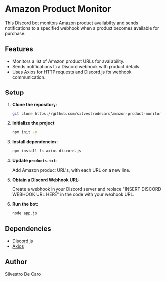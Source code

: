 # Amazon Product Monitor

This Discord bot monitors Amazon product availability and sends notifications to a specified webhook when a product becomes available for purchase.

## Features

- Monitors a list of Amazon product URLs for availability.
- Sends notifications to a Discord webhook with product details.
- Uses Axios for HTTP requests and Discord.js for webhook communication.

## Setup

1. **Clone the repository:**

   ```bash
   git clone https://github.com/silvestrodecaro/amazon-product-monitor

2. **Initialize the project:**

    ```bash
    npm init -y

3. **Install dependencies:**

    ```bash
    npm install fs axios discord.js

4. **Update `products.txt`:**

    Add Amazon product URL's, with each URL on a new line.

5. **Obtain a Discord Webhook URL:**

    Create a webhook in your Discord server and replace "INSERT DISCORD WEBHOOK URL HERE" in the code with your webhook URL.

6. **Run the bot:**

    ```bash
    node app.js

## Dependencies

- [Discord.js](https://discord.js.org/)
- [Axios](https://axios-http.com/)

## Author

Silvestro De Caro